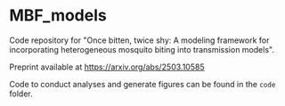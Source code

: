 # MBF_models
Code repository for "Once bitten, twice shy: A modeling framework for incorporating heterogeneous mosquito biting into transmission models".

Preprint available at https://arxiv.org/abs/2503.10585

Code to conduct analyses and generate figures can be found in the `code` folder.
